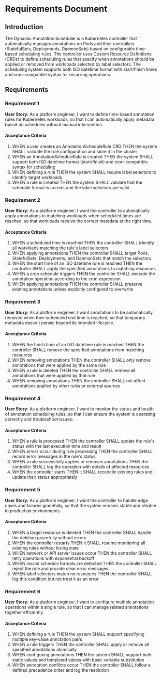 # Requirements Document

## Introduction

The Dynamic Annotation Scheduler is a Kubernetes controller that automatically manages annotations on Pods and their controllers (StatefulSets, Deployments, DaemonSets) based on configurable time-based scheduling rules. The controller uses Custom Resource Definitions (CRDs) to define scheduling rules that specify when annotations should be applied or removed from workloads selected by label selectors. The scheduling system supports both ISO datetime format with start/finish times and cron-compatible syntax for recurring operations.

## Requirements

### Requirement 1

**User Story:** As a platform engineer, I want to define time-based annotation rules for Kubernetes workloads, so that I can automatically apply metadata based on schedules without manual intervention.

#### Acceptance Criteria

1. WHEN a user creates an AnnotationScheduleRule CRD THEN the system SHALL validate the rule configuration and store it in the cluster
2. WHEN an AnnotationScheduleRule is created THEN the system SHALL support both ISO datetime format (start/finish) and cron-compatible syntax for scheduling
3. WHEN defining a rule THEN the system SHALL require label selectors to identify target workloads
4. WHEN a rule is created THEN the system SHALL validate that the schedule format is correct and the label selectors are valid

### Requirement 2

**User Story:** As a platform engineer, I want the controller to automatically apply annotations to matching workloads when scheduled times are reached, so that workloads receive the correct metadata at the right time.

#### Acceptance Criteria

1. WHEN a scheduled time is reached THEN the controller SHALL identify all workloads matching the rule's label selectors
2. WHEN applying annotations THEN the controller SHALL target Pods, StatefulSets, Deployments, and DaemonSets that match the selectors
3. WHEN the start time of an ISO datetime rule is reached THEN the controller SHALL apply the specified annotations to matching resources
4. WHEN a cron schedule triggers THEN the controller SHALL execute the annotation operation according to the cron expression
5. WHEN applying annotations THEN the controller SHALL preserve existing annotations unless explicitly configured to overwrite

### Requirement 3

**User Story:** As a platform engineer, I want annotations to be automatically removed when their scheduled end time is reached, so that temporary metadata doesn't persist beyond its intended lifecycle.

#### Acceptance Criteria

1. WHEN the finish time of an ISO datetime rule is reached THEN the controller SHALL remove the specified annotations from matching resources
2. WHEN removing annotations THEN the controller SHALL only remove annotations that were applied by the same rule
3. WHEN a rule is deleted THEN the controller SHALL remove all annotations that were applied by that rule
4. WHEN removing annotations THEN the controller SHALL not affect annotations applied by other rules or external sources

### Requirement 4

**User Story:** As a platform engineer, I want to monitor the status and health of annotation scheduling rules, so that I can ensure the system is operating correctly and troubleshoot issues.

#### Acceptance Criteria

1. WHEN a rule is processed THEN the controller SHALL update the rule's status with the last execution time and result
2. WHEN errors occur during rule processing THEN the controller SHALL record error messages in the rule's status
3. WHEN a rule successfully applies or removes annotations THEN the controller SHALL log the operation with details of affected resources
4. WHEN the controller starts THEN it SHALL reconcile existing rules and update their status appropriately

### Requirement 5

**User Story:** As a platform engineer, I want the controller to handle edge cases and failures gracefully, so that the system remains stable and reliable in production environments.

#### Acceptance Criteria

1. WHEN a target resource is deleted THEN the controller SHALL handle the deletion gracefully without errors
2. WHEN the controller restarts THEN it SHALL resume monitoring all existing rules without losing state
3. WHEN network or API server issues occur THEN the controller SHALL retry operations with exponential backoff
4. WHEN invalid schedule formats are detected THEN the controller SHALL reject the rule and provide clear error messages
5. WHEN label selectors match no resources THEN the controller SHALL log this condition but not treat it as an error

### Requirement 6

**User Story:** As a platform engineer, I want to configure multiple annotation operations within a single rule, so that I can manage related annotations together efficiently.

#### Acceptance Criteria

1. WHEN defining a rule THEN the system SHALL support specifying multiple key-value annotation pairs
2. WHEN a rule triggers THEN the controller SHALL apply or remove all specified annotations atomically
3. WHEN configuring annotations THEN the system SHALL support both static values and templated values with basic variable substitution
4. WHEN annotation conflicts occur THEN the controller SHALL follow a defined precedence order and log the resolution